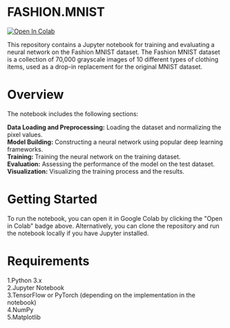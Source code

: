 # FASHION.MNIST
<a href="https://colab.research.google.com/github/MAchinetyro/FASHION.MNIST/blob/main/Fashion.ipynb" target="_parent"><img src="https://colab.research.google.com/assets/colab-badge.svg" alt="Open In Colab"/></a>

This repository contains a Jupyter notebook for training and evaluating a neural network on the Fashion MNIST dataset. The Fashion MNIST dataset is a collection of 70,000 grayscale images of 10 different types of clothing items, used as a drop-in replacement for the original MNIST dataset.

<h1><b>Overview</b></h1>
The notebook includes the following sections:<br>

<b>Data Loading and Preprocessing:</b> Loading the dataset and normalizing the pixel values.<br>
<b>Model Building:</b> Constructing a neural network using popular deep learning frameworks.<br>
<b>Training: </b>Training the neural network on the training dataset.<br>
<b>Evaluation:</b> Assessing the performance of the model on the test dataset.<br>
<b>Visualization:</b> Visualizing the training process and the results.<br>
<h1><b>Getting Started</b></h1>
To run the notebook, you can open it in Google Colab by clicking the "Open in Colab" badge above. Alternatively, you can clone the repository and run the notebook locally if you have Jupyter installed.

<h1><b>Requirements</b></h1>
1.Python 3.x<br>
2.Jupyter Notebook<br>
3.TensorFlow or PyTorch (depending on the implementation in the notebook)<br>
4.NumPy<br>
5.Matplotlib<br>

